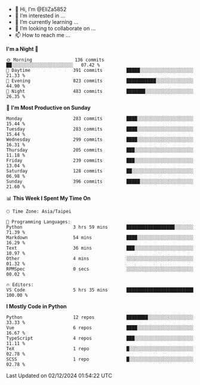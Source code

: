 - 👋 Hi, I’m @EliZa5852
- 👀 I’m interested in ...
- 🌱 I’m currently learning ...
- 💞️ I’m looking to collaborate on ...
- 📫 How to reach me ...

<!--START_SECTION:waka-->
**I'm a Night 🦉** 

```text
🌞 Morning                136 commits         ██░░░░░░░░░░░░░░░░░░░░░░░   07.42 % 
🌆 Daytime                391 commits         █████░░░░░░░░░░░░░░░░░░░░   21.33 % 
🌃 Evening                823 commits         ███████████░░░░░░░░░░░░░░   44.90 % 
🌙 Night                  483 commits         ███████░░░░░░░░░░░░░░░░░░   26.35 % 
```
📅 **I'm Most Productive on Sunday** 

```text
Monday                   283 commits         ████░░░░░░░░░░░░░░░░░░░░░   15.44 % 
Tuesday                  283 commits         ████░░░░░░░░░░░░░░░░░░░░░   15.44 % 
Wednesday                299 commits         ████░░░░░░░░░░░░░░░░░░░░░   16.31 % 
Thursday                 205 commits         ███░░░░░░░░░░░░░░░░░░░░░░   11.18 % 
Friday                   239 commits         ███░░░░░░░░░░░░░░░░░░░░░░   13.04 % 
Saturday                 128 commits         ██░░░░░░░░░░░░░░░░░░░░░░░   06.98 % 
Sunday                   396 commits         █████░░░░░░░░░░░░░░░░░░░░   21.60 % 
```


📊 **This Week I Spent My Time On** 

```text
🕑︎ Time Zone: Asia/Taipei

💬 Programming Languages: 
Python                   3 hrs 59 mins       ██████████████████░░░░░░░   71.39 % 
Markdown                 54 mins             ████░░░░░░░░░░░░░░░░░░░░░   16.29 % 
Text                     36 mins             ███░░░░░░░░░░░░░░░░░░░░░░   10.97 % 
Other                    4 mins              ░░░░░░░░░░░░░░░░░░░░░░░░░   01.32 % 
RPMSpec                  0 secs              ░░░░░░░░░░░░░░░░░░░░░░░░░   00.02 % 

🔥 Editors: 
VS Code                  5 hrs 35 mins       █████████████████████████   100.00 % 
```

**I Mostly Code in Python** 

```text
Python                   12 repos            ████████░░░░░░░░░░░░░░░░░   33.33 % 
Vue                      6 repos             ████░░░░░░░░░░░░░░░░░░░░░   16.67 % 
TypeScript               4 repos             ███░░░░░░░░░░░░░░░░░░░░░░   11.11 % 
TeX                      1 repo              █░░░░░░░░░░░░░░░░░░░░░░░░   02.78 % 
SCSS                     1 repo              █░░░░░░░░░░░░░░░░░░░░░░░░   02.78 % 
```




 Last Updated on 02/12/2024 01:54:22 UTC
<!--END_SECTION:waka-->

